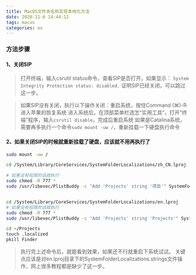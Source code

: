 ```yaml
---
title: MacOS文件夹名称实现本地化方法
date: 2020-11-6 14:44:12
tags: macos
categories: os
---
```

### 方法步骤

#### 1、关闭SIP
> 打开终端，输入csrutil status命令，查看SIP是否打开。如果显示：
`System Integrity Protection status: disabled.`
证明SIP已经关闭，可以跳过这一步。

> 如果SIP没有关闭，执行以下操作关闭：重启系统，按住Command (⌘)-R进入苹果的恢复系统
进入系统后，在顶部菜单栏选怎“实用工具”，打开“终端”程序，输入`csrutil disable`，完成后重启系统
如果是Catalina系统，需要再多执行一个命令`sudo mount -uw /`，重新挂载一下硬盘执行命令

#### 2、如果关闭SIP的时候就重新挂载了硬盘，应该就不用再执行了
```sh
sudo mount -uw /

cd /System/Library/CoreServices/SystemFolderLocalizations/zh_CN.lproj

# 如果没有权限的话就执行
sudo chmod -R 777 *
sudo /usr/libexec/PlistBuddy -c "Add 'Projects' string '项目'" SystemFolderLocalizations.strings


cd /System/Library/CoreServices/SystemFolderLocalizations/en.lproj
# 如果没有权限的话就执行
sudo chmod -R 777 *
sudo /usr/libexec/PlistBuddy -c "Add 'Projects' string 'Projects'" SystemFolderLocalizations.strings 

cd ~/Projects
touch .localized
pkill Finder
```

> 执行完上述命令后，就能看到效果，如果还不行就重启下系统试试。
关键点应该是对en.lproj目录下的SystemFolderLocalizations.strings文件操作，网上很多教程都是缺少了这一步。
